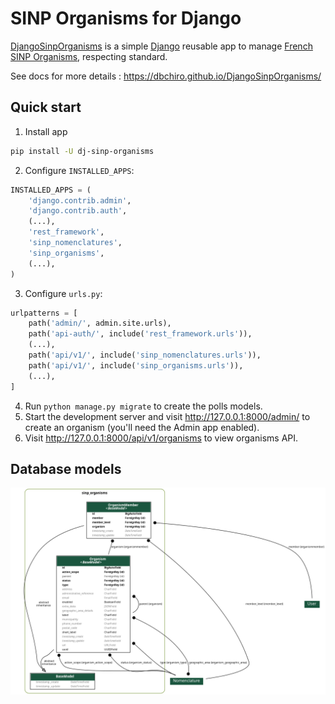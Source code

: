 # SINP Organisms for Django

[DjangoSinpOrganisms](https://github.com/dbchiro/DjangoSinpOrganisms) is a simple [Django](https://www.djangoproject.com/) reusable app to manage [French SINP Organisms](http://standards-sinp.mnhn.fr/referentiel-des-organismes/), respecting standard.

See docs for more details : <https://dbchiro.github.io/DjangoSinpOrganisms/>

## Quick start

1. Install app

```bash
pip install -U dj-sinp-organisms
```

2. Configure `INSTALLED_APPS`:

```python
INSTALLED_APPS = (
    'django.contrib.admin',
    'django.contrib.auth',
    (...),
    'rest_framework',
    'sinp_nomenclatures',
    'sinp_organisms',
    (...),
)
```

3. Configure `urls.py`:

```python
urlpatterns = [
    path('admin/', admin.site.urls),
    path('api-auth/', include('rest_framework.urls')),
    (...),
    path('api/v1/', include('sinp_nomenclatures.urls')),
    path('api/v1/', include('sinp_organisms.urls')),
    (...),
]
```

4. Run `python manage.py migrate` to create the polls models.
5. Start the development server and visit <http://127.0.0.1:8000/admin/>
   to create an organism (you'll need the Admin app enabled).
6. Visit <http://127.0.0.1:8000/api/v1/organisms> to view organisms API.

## Database models

![models.png](./docs/_static/models.png)
